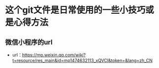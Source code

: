 # 这个git文件是日常使用的一些小技巧或是心得方法

## 微信小程序的url

+ url：https://mp.weixin.qq.com/wiki?t=resource/res_main&id=mp1474632113_xQVCl&token=&lang=zh_CN